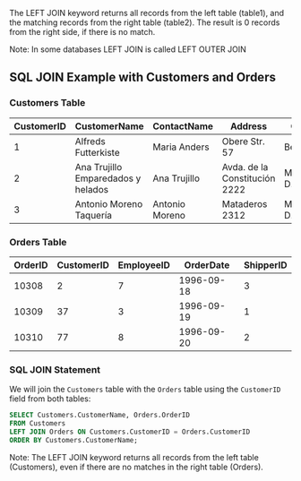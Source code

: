 The LEFT JOIN keyword returns all records from the left table (table1), and the matching records from the right table (table2). The result is 0 records from the right side, if there is no match.

Note: In some databases LEFT JOIN is called LEFT OUTER JOIN


## SQL JOIN Example with Customers and Orders

### Customers Table

| CustomerID | CustomerName                                 | ContactName      | Address                   | City       | PostalCode | Country |
|------------|----------------------------------------------|-------------------|---------------------------|------------|------------|---------|
| 1          | Alfreds Futterkiste                         | Maria Anders      | Obere Str. 57            | Berlin     | 12209      | Germany |
| 2          | Ana Trujillo Emparedados y helados         | Ana Trujillo      | Avda. de la Constitución 2222 | México D.F. | 05021      | Mexico  |
| 3          | Antonio Moreno Taquería                     | Antonio Moreno     | Mataderos 2312           | México D.F. | 05023      | Mexico  |

### Orders Table

| OrderID | CustomerID | EmployeeID | OrderDate  | ShipperID |
|---------|------------|------------|-------------|-----------|
| 10308   | 2          | 7          | 1996-09-18 | 3         |
| 10309   | 37         | 3          | 1996-09-19 | 1         |
| 10310   | 77         | 8          | 1996-09-20 | 2         |


### SQL JOIN Statement

We will join the `Customers` table with the `Orders` table using the `CustomerID` field from both tables:

```sql
SELECT Customers.CustomerName, Orders.OrderID
FROM Customers
LEFT JOIN Orders ON Customers.CustomerID = Orders.CustomerID
ORDER BY Customers.CustomerName;
```


Note: The LEFT JOIN keyword returns all records from the left table (Customers), even if there are no matches in the right table (Orders).
